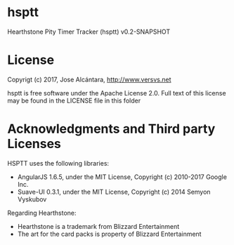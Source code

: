 # hsptt

Hearthstone Pity Timer Tracker (hsptt) v0.2-SNAPSHOT

# License

Copyrigt (c) 2017, Jose Alcántara, http://www.versvs.net

hsptt is free software under the Apache License 2.0. Full text of this license may be found in the LICENSE file in this folder

# Acknowledgments and Third party Licenses

HSPTT uses the following libraries:

* AngularJS 1.6.5, under the MIT License, Copyright (c) 2010-2017 Google Inc.
* Suave-UI 0.3.1, under the MIT License, Copyright (c) 2014 Semyon Vyskubov

Regarding Hearthstone:

* Hearthstone is a trademark from Blizzard Entertainment
* The art for the card packs is property of Blizzard Entertainment
